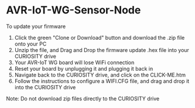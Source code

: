 # AVR-IoT-WG-Sensor-Node

To update your firmware
1. Click the green "Clone or Download" button and download the .zip file onto your PC
2. Unzip the file, and Drag and Drop the firmware update .hex file into your CURIOSITY drive
3. Your AVR-IoT WG board will lose WiFi connection
4. Reset your board by unplugging it and plugging it back in 
5. Navigate back to the CURIOSITY drive, and click on the CLICK-ME.htm
6. Follow the instructions to configure a WIFI.CFG file, and drag and drop it into the CURIOSITY drive

Note: Do not download zip files directly to the CURIOSITY drive 
